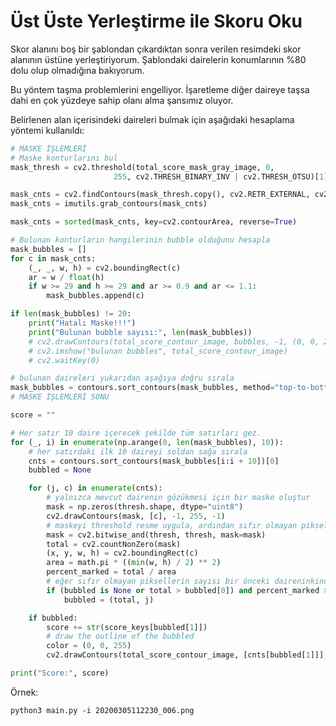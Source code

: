 Üst Üste Yerleştirme ile Skoru Oku
==================================

Skor alanını boş bir şablondan çıkardıktan sonra verilen resimdeki skor alanının üstüne yerleştiriyorum.
Şablondaki dairelerin konumlarının %80 dolu olup olmadığına bakıyorum.

Bu yöntem taşma problemlerini engelliyor. İşaretleme diğer daireye taşsa dahi en çok yüzdeye sahip olanı alma şansımız oluyor.

Belirlenen alan içerisindeki daireleri bulmak için aşağıdaki hesaplama yöntemi kullanıldı:

```python
# MASKE İŞLEMLERİ
# Maske konturlarını bul
mask_thresh = cv2.threshold(total_score_mask_gray_image, 0,
                       255, cv2.THRESH_BINARY_INV | cv2.THRESH_OTSU)[1]

mask_cnts = cv2.findContours(mask_thresh.copy(), cv2.RETR_EXTERNAL, cv2.CHAIN_APPROX_SIMPLE)
mask_cnts = imutils.grab_contours(mask_cnts)

mask_cnts = sorted(mask_cnts, key=cv2.contourArea, reverse=True)

# Bulunan konturların hangilerinin bubble olduğunu hesapla
mask_bubbles = []
for c in mask_cnts:
    (_, _, w, h) = cv2.boundingRect(c)
    ar = w / float(h)
    if w >= 29 and h >= 29 and ar >= 0.9 and ar <= 1.1:
        mask_bubbles.append(c)

if len(mask_bubbles) != 20:
    print("Hatalı Maske!!!")
    print("Bulunan bubble sayısı:", len(mask_bubbles))
    # cv2.drawContours(total_score_contour_image, bubbles, -1, (0, 0, 255), 3)
    # cv2.imshow("bulunan bubbles", total_score_contour_image)
    # cv2.waitKey(0)

# bulunan daireleri yukarıdan aşağıya doğru sırala
mask_bubbles = contours.sort_contours(mask_bubbles, method="top-to-bottom")[0]
# MASKE İŞLEMLERİ SONU

score = ""

# Her satır 10 daire içerecek şekilde tüm satırları gez.
for (_, i) in enumerate(np.arange(0, len(mask_bubbles), 10)):
    # her satırdaki ilk 10 daireyi soldan sağa sırala
    cnts = contours.sort_contours(mask_bubbles[i:i + 10])[0]
    bubbled = None

    for (j, c) in enumerate(cnts):
        # yalnızca mevcut dairenin gözükmesi için bir maske oluştur
        mask = np.zeros(thresh.shape, dtype="uint8")
        cv2.drawContours(mask, [c], -1, 255, -1)
        # maskeyi threshold resme uygula, ardından sıfır olmayan piksellerin sayısını say
        mask = cv2.bitwise_and(thresh, thresh, mask=mask)
        total = cv2.countNonZero(mask)
        (x, y, w, h) = cv2.boundingRect(c)
        area = math.pi * ((min(w, h) / 2) ** 2)
        percent_marked = total / area
        # eğer sıfır olmayan piksellerin sayısı bir önceki daireninkinden fazlaysa bu daire işaretlenmiştir kabul edilir.
        if (bubbled is None or total > bubbled[0]) and percent_marked >= 0.8:  # pylint: disable=E1136
            bubbled = (total, j)

    if bubbled:
        score += str(score_keys[bubbled[1]])
        # draw the outline of the bubbled
        color = (0, 0, 255)
        cv2.drawContours(total_score_contour_image, [cnts[bubbled[1]]], -1, color, 3)

print("Score:", score)
```

Örnek:

`python3 main.py -i 20200305112230_006.png`
